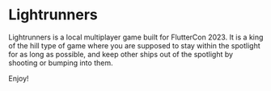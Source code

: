 # Lightrunners

Lightrunners is a local multiplayer game built for FlutterCon 2023.
It is a king of the hill type of game where you are supposed to stay within the spotlight for as
long as possible, and keep other ships out of the spotlight by shooting or bumping into them.

Enjoy!